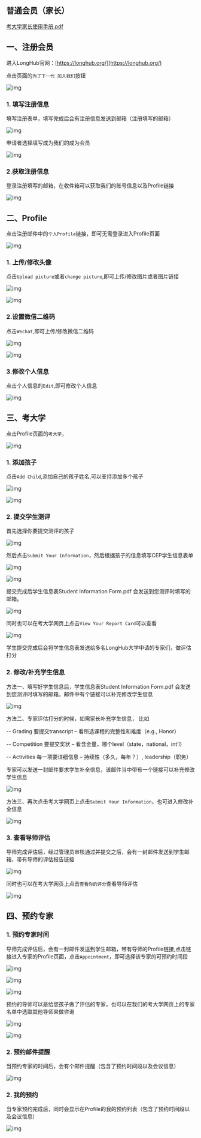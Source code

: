 ## 普通会员（家长）

[考大学家长使用手册.pdf](https://drive.google.com/file/d/1m8wjGXQaeGuCYnpFvj1CuMKX4FKJxl5Y/view?usp=sharing)

## 一、注册会员

进入LongHub官网：[https://longhub.org/](https://longhub.org/)

点击页面的`为了下一代 加入我们`按钮

![img](../assets/0.png)

### 1. 填写注册信息

填写注册表单，填写完成后会有注册信息发送到邮箱（注册填写的邮箱）

![img](../assets/1.png)

申请者选择填写成为我们的成为会员

![img](../assets/23.png)

### 2.获取注册信息

登录注册填写的邮箱，在收件箱可以获取我们的账号信息以及Profile链接

![img](../assets/48.png)

## 二、Profile

点击注册邮件中的`个人Profile`链接，即可无需登录进入Profile页面

![img](../assets/49.png)

### 1. 上传/修改头像

点击`Upload picture`或者`change picture`,即可上传/修改图片或者图片链接

![img](../assets/26.png)

![img](../assets/6.png)

### 2.设置微信二维码

点击`Wechat`,即可上传/修改微信二维码

![img](../assets/27.png)

![img](../assets/8.png)

### 3.修改个人信息

点击个人信息的`Edit`,即可修改个人信息

![img](../assets/28.png)

## 三、考大学

点击Profile页面的`考大学`，

![img](../assets/29.png)

### 1. 添加孩子

点击`Add Child`,添加自己的孩子姓名,可以支持添加多个孩子

![img](../assets/30.png)

![img](../assets/31.png)

### 2. 提交学生测评

首先选择你要提交测评的孩子

![img](../assets/32.png)

然后点击`Submit Your Information`，然后根据孩子的信息填写CEP学生信息表单

![img](../assets/33.png)

![img](../assets/34.png)

提交完成后学生信息表Student Information Form.pdf 会发送到您测评时填写的邮箱。

![img](../assets/53.png)

同时也可以在考大学网页上点击`View Your Report Card`可以查看

![img](../assets/36.png)

学生提交完成后会将学生信息表发送给多名LongHub大学申请的专家们，做评估打分

### 2. 修改/补充学生信息

方法一、填写好学生信息后，学生信息表Student Information Form.pdf 会发送到您测评时填写的邮箱，邮件中有个链接可以补充修改学生信息

![img](../assets/37.png)

方法二、专家评估打分的时候，如需家长补充学生信息，
比如

-- Grading 要提交transcript – 看所选课程的完整性和难度（e.g., Honor）

-- Competition 要提交奖状 – 看含金量，哪个level（state，national，int’l）

-- Activities 每一项要详细信息 – 持续性（多久，每年？）, leadership（职务）

专家可以发送一封邮件要求学生补全信息，该邮件当中带有一个链接可以补充修改学生信息

![img](../assets/38.png)

方法三、再次点击考大学网页上点击`Submit Your Information`，也可进入修改补全信息

![img](../assets/33.png)

### 3. 查看导师评估

导师完成评估后，经过管理员审核通过并提交之后，会有一封邮件发送到学生邮箱，带有导师的评估报告链接

![img](../assets/39.png)

同时也可以在考大学网页上点击`查看你的评分`查看导师评估

![img](../assets/54.png)


## 四、预约专家

### 1. 预约专家时间

导师完成评估后，会有一封邮件发送到学生邮箱，带有导师的Profile链接,点击链接进入专家的Profile页面，点击`Appointment`，即可选择该专家的可预约时间段

![img](../assets/39.png)

![img](../assets/42.png)

![img](../assets/43.png)

预约的导师可以是给您孩子做了评估的专家，也可以在我们的考大学网页上的专家名单中选取其他导师来做咨询

![img](../assets/46.png)

![img](../assets/47.png)

### 2. 预约邮件提醒

当预约专家的时间后，会有个邮件提醒（包含了预约时间段以及会议信息）

![img](../assets/44.png)

### 2. 我的预约

当专家预约完成后，同时会显示在Profile的我的预约列表（包含了预约时间段以及会议信息）

![img](../assets/45.png)

